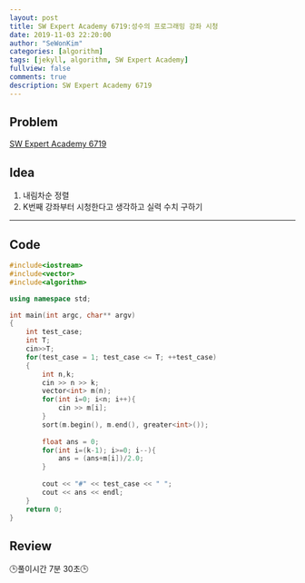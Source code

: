 ```yaml
---
layout: post
title: SW Expert Academy 6719:성수의 프로그래밍 강좌 시청
date: 2019-11-03 22:20:00
author: "SeWonKim"
categories: [algorithm]
tags: [jekyll, algorithm, SW Expert Academy]
fullview: false
comments: true
description: SW Expert Academy 6719
---
```


## Problem

[SW Expert Academy 6719](https://swexpertacademy.com/main/code/problem/problemDetail.do?contestProbId=AWd7sgDatsMDFAUh&categoryId=AWd7sgDatsMDFAUh&categoryType=CODE)


## Idea

1. 내림차순 정렬
2. K번째 강좌부터 시청한다고 생각하고 실력 수치 구하기

---

## Code

```cpp
#include<iostream>
#include<vector>
#include<algorithm>

using namespace std;

int main(int argc, char** argv)
{
	int test_case;
	int T;
	cin>>T;
	for(test_case = 1; test_case <= T; ++test_case)
	{
		int n,k;
        cin >> n >> k;
        vector<int> m(n);
        for(int i=0; i<n; i++){
        	cin >> m[i];
        }
        sort(m.begin(), m.end(), greater<int>());
		
        float ans = 0;
        for(int i=(k-1); i>=0; i--){
        	ans = (ans+m[i])/2.0;
        }
        
        cout << "#" << test_case << " ";
        cout << ans << endl;
	}
	return 0;
}
```

## Review
🕒풀이시간 7분 30초🕒 